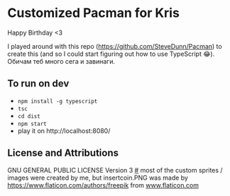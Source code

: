 ﻿# Customized Pacman for Kris
 
Happy Birthday <3 
 
I played around with this repo (https://github.com/SteveDunn/Pacman) to create this (and so I could start figuring out how to use TypeScript 😂). Обичам теб много сега и завинаги.

## To run on dev
- ```npm install -g typescript```
- ```tsc```
- ```cd dist```
- ```npm start```
- play it on http://localhost:8080/


## License and Attributions
GNU GENERAL PUBLIC LICENSE Version 3 [#](LICENSE.txt)
most of the custom sprites / images were created by me, but insertcoin.PNG was made by https://www.flaticon.com/authors/freepik from www.flaticon.com
